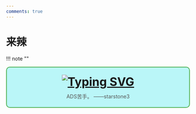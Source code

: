 ```yaml
---
comments: true
---
```

# 来辣
!!! note "" 
    <div style="border: 2px solid #4CAF50; border-radius: 10px; padding: 20px; background-color: #baf6f8; text-align: center;">
        <div style="font-size: 32px; font-weight: bold; margin-bottom: 10px;">
            [![Typing SVG](https://readme-typing-svg.demolab.com?font=LXGW+WenKai+Screen+GB+Screen&weight=700&size=27&pause=1000&color=000000&background=FFC18800&center=true&vCenter=true&width=435&lines=%E3%80%8E%E4%BD%A0%E6%98%AF%E7%BB%9D%E5%AF%B9%E6%97%A0%E6%B3%95%E9%80%83%E8%84%B1%E8%BF%99%E4%B8%AA%E6%8C%82%E7%A7%91%E7%9A%84%E3%80%8F)](https://git.io/typing-svg)
        </div>
        <div style="font-size: 14px; color: #555;">
            ADS苦手。 ——starstone3
        </div>
    </div>